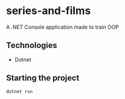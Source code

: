 # series-and-films
A .NET Console application made to train OOP

## Technologies
- Dotnet

## Starting the project
```
dotnet run
```
